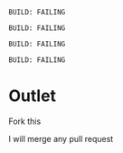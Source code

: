 `BUILD: FAILING`


`BUILD: FAILING`


`BUILD: FAILING`


`BUILD: FAILING`


# Outlet
Fork this

I will merge any pull request
